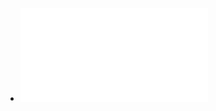 - ![High-Resolution Image Synthesis with Latent Diffusion Models.pdf](../assets/High-Resolution_Image_Synthesis_with_Latent_Diffusion_Models_1672624416716_0.pdf)